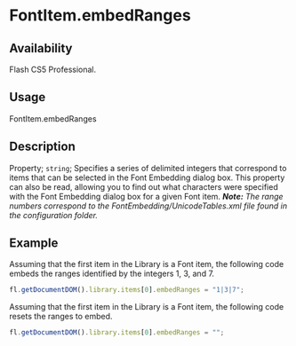 # FontItem.embedRanges

## Availability

Flash CS5 Professional.

## Usage

FontItem.embedRanges

## Description

Property; `string`; Specifies a series of delimited integers that correspond to items that can be selected in the Font Embedding dialog box.
This property can also be read, allowing you to find out what characters were specified with the Font Embedding dialog box for a given Font item.
***Note:** The range numbers correspond to the FontEmbedding/UnicodeTables.xml file found in the configuration folder.*

## Example

Assuming that the first item in the Library is a Font item, the following code embeds the ranges identified by the
integers 1, 3, and 7.

```javascript
fl.getDocumentDOM().library.items[0].embedRanges = "1|3|7";
```

Assuming that the first item in the Library is a Font item, the following code resets the ranges to embed.

```javascript
fl.getDocumentDOM().library.items[0].embedRanges = "";
```
